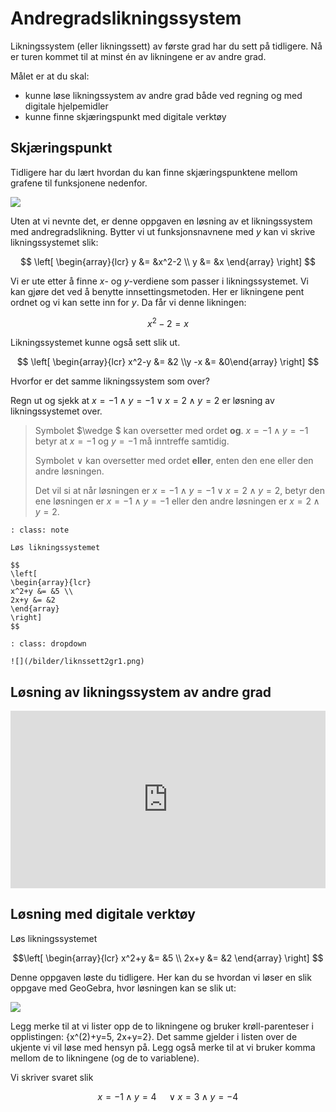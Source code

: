 # Andregradslikningssystem


Likningssystem (eller likningssett) av første grad har du sett på tidligere. Nå er turen kommet til at minst én av likningene er av andre grad.

Målet er at du skal: 

* kunne løse likningssystem av andre grad både ved regning og med digitale hjelpemidler
* kunne finne skjæringspunkt med digitale verktøy

## Skjæringspunkt

Tidligere har du lært hvordan du kan finne skjæringspunktene mellom grafene til funksjonene nedenfor.

![](/bilder/skjaeringpunkt2.png)

Uten at vi nevnte det, er denne oppgaven en løsning av et likningssystem med andregradslikning. Bytter vi ut funksjonsnavnene med $y$ kan vi skrive likningssystemet slik:

$$
\left[
\begin{array}{lcr}
y &= &x^2-2 \\
y &= &x
\end{array}
\right]
$$

Vi er ute etter å finne $x$- og $y$-verdiene som passer i  likningssystemet. Vi kan gjøre det ved å benytte innsettingsmetoden. Her er likningene pent ordnet og vi kan sette inn for $y$. Da får vi denne likningen:

$$ x^2-2  = x$$

Likningssystemet kunne også sett slik ut.

$$ \left[ \begin{array}{lcr} x^2-y &= &2 \\y -x &= &0\end{array}
\right] 
$$

Hvorfor er det samme likningssystem som over?

Regn ut og sjekk at $x=-1 \wedge y=-1 \vee x=2 \wedge y=2$ er løsning av likningssystemet over.

> Symbolet $\wedge $ kan oversetter med ordet <strong>og</strong>. $x=-1 \wedge y=-1$  betyr at $x=-1$ og $y=-1$ må inntreffe samtidig.</p>
>
>Symbolet $\vee$ kan oversetter med ordet <strong>eller</strong>, enten den ene eller den andre løsningen.
>
> Det vil si at når løsningen er $x=-1 \wedge y=-1 \vee x=2 \wedge y=2$, betyr den ene løsningen er $x=-1 \wedge y=-1$ eller den andre løsningen er $x=2 \wedge y=2$.</p>

```{admonition} Oppgave 1
: class: note

Løs likningssystemet

$$
\left[
\begin{array}{lcr}
x^2+y &= &5 \\
2x+y &= &2
\end{array}
\right]
$$

```

```{admonition} Løsning
: class: dropdown

![](/bilder/liknssett2gr1.png)
```

## Løsning av likningssystem av andre grad

<div style="padding:56.25% 0 0 0;position:relative;"><iframe src="https://player.vimeo.com/video/339850498?h=7b2c2dec5b&title=0&byline=0&portrait=0" style="position:absolute;top:0;left:0;width:100%;height:100%;" frameborder="0" allow="autoplay; fullscreen; picture-in-picture" allowfullscreen></iframe></div><script src="https://player.vimeo.com/api/player.js"></script>

## Løsning med digitale verktøy

Løs likningssystemet

$$\left[
\begin{array}{lcr}
x^2+y &= &5 \\
2x+y &= &2
\end{array}
\right]
$$

Denne oppgaven løste du tidligere. Her kan du se hvordan vi løser en slik oppgave med GeoGebra, hvor løsningen kan se slik ut: 

![](/bilder/cas-system.png)

Legg merke til at vi lister opp de to likningene og bruker krøll-parenteser i opplistingen: {x^(2)+y=5, 2x+y=2}. Det samme gjelder i listen over de ukjente vi vil løse med hensyn på. Legg også merke til at vi bruker komma mellom de to likningene (og de to variablene). 

Vi skriver svaret slik

$$ x=-1 \wedge y=4    \quad   \vee      x=3 \wedge y=-4 $$